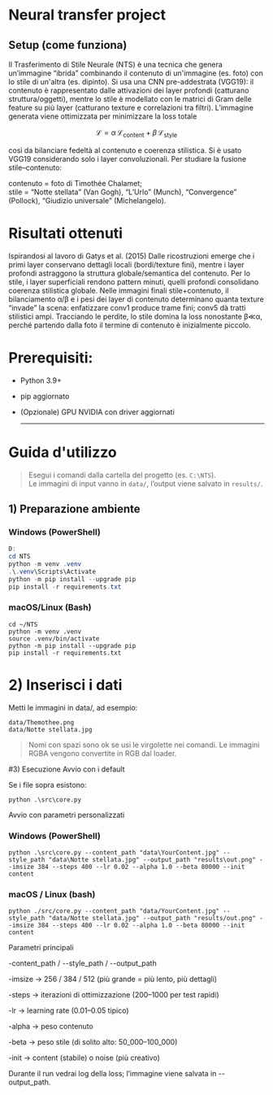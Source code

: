 # Neural transfer project

## Setup (come funziona)

Il Trasferimento di Stile Neurale (NTS) è una tecnica che genera un’immagine “ibrida” combinando il contenuto di un'immagine (es. foto) con lo stile di un'altra (es. dipinto). Si usa una CNN pre-addestrata (VGG19): il contenuto è rappresentato dalle attivazioni dei layer profondi (catturano struttura/oggetti), mentre lo stile è modellato con le matrici di Gram delle feature su più layer (catturano texture e correlazioni tra filtri). L’immagine generata viene ottimizzata per minimizzare la loss totale

$$
\mathcal{L} = \alpha \,\mathcal{L}_{\text{content}} + \beta \,\mathcal{L}_{\text{style}}
$$

così da bilanciare fedeltà al contenuto e coerenza stilistica. Si è usato VGG19 considerando solo i layer convoluzionali. Per studiare la fusione stile–contenuto:

contenuto = foto di Timothée Chalamet;  
stile = “Notte stellata” (Van Gogh), “L’Urlo” (Munch), “Convergence” (Pollock), “Giudizio universale” (Michelangelo).


# Risultati ottenuti

Ispirandosi al lavoro di Gatys et al. (2015) 
Dalle ricostruzioni emerge che i primi layer conservano dettagli locali (bordi/texture fini), mentre i layer profondi astraggono la struttura globale/semantica del contenuto. Per lo stile, i layer superficiali rendono pattern minuti, quelli profondi consolidano coerenza stilistica globale. Nelle immagini finali stile+contenuto, il bilanciamento α/β e i pesi dei layer di contenuto determinano quanta texture “invade” la scena: enfatizzare conv1 produce trame fini; conv5 dà tratti stilistici ampi. Tracciando le perdite, lo stile domina la loss nonostante β≪α, perché partendo dalla foto il termine di contenuto è inizialmente piccolo. 


# Prerequisiti:

- Python 3.9+

- pip aggiornato

- (Opzionale) GPU NVIDIA con driver aggiornati

  ---

# Guida d'utilizzo

> Esegui i comandi dalla cartella del progetto (es. `C:\NTS`).  
> Le immagini di input vanno in `data/`, l’output viene salvato in `results/`.

## 1) Preparazione ambiente

### Windows (PowerShell)
```powershell
D:
cd NTS
python -m venv .venv
.\.venv\Scripts\Activate
python -m pip install --upgrade pip
pip install -r requirements.txt
```

### macOS/Linux (Bash)
```
cd ~/NTS
python -m venv .venv
source .venv/bin/activate
python -m pip install --upgrade pip
pip install -r requirements.txt
```
# 2) Inserisci i dati

Metti le immagini in data/, ad esempio:

```
data/Themothee.png
data/Notte stellata.jpg
```

>Nomi con spazi sono ok se usi le virgolette nei comandi.
>Le immagini RGBA vengono convertite in RGB dal loader.

#3) Esecuzione
Avvio con i default

Se i file sopra esistono:
```
python .\src\core.py
```
Avvio con parametri personalizzati
### Windows (PowerShell) 
```
python .\src\core.py --content_path "data\YourContent.jpg" --style_path "data\Notte stellata.jpg" --output_path "results\out.png" --imsize 384 --steps 400 --lr 0.02 --alpha 1.0 --beta 80000 --init content
```

### macOS / Linux (bash)
```
python ./src/core.py --content_path "data/YourContent.jpg" --style_path "data/Notte stellata.jpg" --output_path "results/out.png" --imsize 384 --steps 400 --lr 0.02 --alpha 1.0 --beta 80000 --init content
```

Parametri principali

-content_path / --style_path / --output_path

-imsize → 256 / 384 / 512 (più grande = più lento, più dettagli)

-steps → iterazioni di ottimizzazione (200–1000 per test rapidi)

-lr → learning rate (0.01–0.05 tipico)

-alpha → peso contenuto

-beta → peso stile (di solito alto: 50_000–100_000)

-init → content (stabile) o noise (più creativo)

Durante il run vedrai log della loss; l’immagine viene salvata in --output_path.
